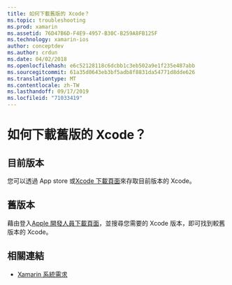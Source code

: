 ```yaml
---
title: 如何下載舊版的 Xcode？
ms.topic: troubleshooting
ms.prod: xamarin
ms.assetid: 76D47B6D-F4E9-4957-B30C-B259A8FB125F
ms.technology: xamarin-ios
author: conceptdev
ms.author: crdun
ms.date: 04/02/2018
ms.openlocfilehash: e6c52128118c6dcbb1c3eb502a9e1f235e487abb
ms.sourcegitcommit: 61a35d0643eb3bf5adb8f8831da54771d8dde626
ms.translationtype: MT
ms.contentlocale: zh-TW
ms.lasthandoff: 09/17/2019
ms.locfileid: "71033419"
---
```

# <a name="how-can-i-download-a-previous-version-of-xcode"></a>如何下載舊版的 Xcode？

## <a name="current-version"></a>目前版本

您可以透過 App store 或[Xcode 下載頁面](https://developer.apple.com/xcode/downloads/)來存取目前版本的 Xcode。

## <a name="older-versions"></a>舊版本

藉由登入[Apple 開發人員下載頁面](https://developer.apple.com/downloads/more/)，並搜尋您需要的 Xcode 版本，即可找到較舊版本的 Xcode。

## <a name="related-links"></a>相關連結

- [Xamarin 系統需求](~/cross-platform/get-started/requirements.md)
